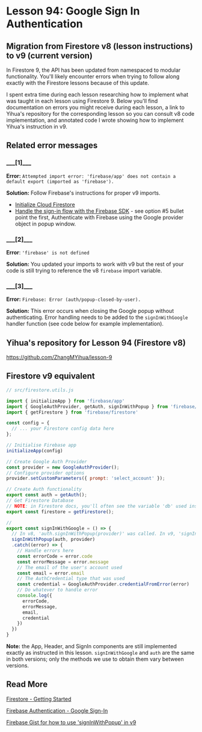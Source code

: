 # Lesson 94: Google Sign In Authentication 

## Migration from Firestore v8 (lesson instructions) to v9 (current version)

In Firestore 9, the API has been updated from namespaced to modular functionality. You'll likely encounter errors when trying to follow along exactly with the Firestore lessons because of this update. 

I spent extra time during each lesson researching how to implement what was taught in each lesson using Firestore 9. Below you'll find documentation on errors you might receive during each lesson, a link to Yihua's repository for the corresponding lesson so you can consult v8 code implementation, and annotated code I wrote showing how to implement Yihua's instruction in v9.

## Related error messages

### \_\_\_[1]\_\_\_
**Error:**
`Attempted import error: 'firebase/app' does not contain a default export (imported as 'firebase').`

**Solution:**
Follow Firebase's instructions for proper v9 imports.
- [Initialize Cloud Firestore](https://firebase.google.com/docs/firestore/quickstart#initialize)
- [Handle the sign-in flow with the Firebase SDK](https://firebase.google.com/docs/auth/web/google-signin#handle_the_sign-in_flow_with_the_firebase_sdk) - see option #5 bullet point the first, Authenticate with Firebase using the Google provider object in popup window.

### \_\_\_[2]\_\_\_
**Error**:
`'firebase' is not defined`

**Solution:**
You updated your imports to work with v9 but the rest of your code is still trying to reference the v8 `firebase` import variable. 

### \_\_\_[3]\_\_\_
**Error:**
`Firebase: Error (auth/popup-closed-by-user).`

**Solution:**
This error occurs when closing the Google popup without authenticating. Error handling needs to be added to the `signInWithGoogle` handler function (see code below for example implementation).


## Yihua's repository for Lesson 94 (Firestore v8)

https://github.com/ZhangMYihua/lesson-9

## Firestore v9 equivalent

```javascript
// src/firestore.utils.js

import { initializeApp } from 'firebase/app'
import { GoogleAuthProvider, getAuth, signInWithPopup } from 'firebase/auth'
import { getFirestore } from 'firebase/firestore'

const config = {
  // ... your Firestore config data here
};

// Initialise Firebase app
initializeApp(config)

// Create Google Auth Provider
const provider = new GoogleAuthProvider();
// Configure provider options
provider.setCustomParameters({ prompt: 'select_account' });

// Create Auth functionality
export const auth = getAuth();
// Get Firestore Database
// NOTE: in Firestore docs, you'll often see the variable 'db' used instead of 'firestore'. 
export const firestore = getFirestore();

// 
export const signInWithGoogle = () => {
  // In v8, 'auth.signInWithPopup(provider)' was called. In v9, 'signInWithPopup' is no longer namespaced, so 'auth' has to be passed as a parameter.
  signInWithPopup(auth, provider)
  .catch((error) => {
    // Handle errors here
    const errorCode = error.code
    const errorMessage = error.message
    // The email of the user's account used
    const email = error.email
    // The AuthCredential type that was used
    const credential = GoogleAuthProvider.credentialFromError(error)
    // Do whatever to handle error
    console.log({
      errorCode,
      errorMessage,
      email,
      credential
    })
  })
}
```

**Note:** the App, Header, and SignIn components are still implemented exactly as instructed in this lesson. `signInWithGoogle` and `auth` are the same in both versions; only the methods we use to obtain them vary between versions.

## Read More
[Firestore - Getting Started](https://firebase.google.com/docs/firestore/quickstart)

[Firebase Authentication - Google Sign-In](https://firebase.google.com/docs/auth/web/google-signin)

[Firebase Gist for how to use 'signInWithPopup' in v9](https://github.com/firebase/snippets-web/blob/2b9c3212d3844d394f8d98f30cadc03fdef8c2f5/snippets/auth-next/google-signin/auth_google_signin_popup.js)
